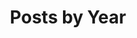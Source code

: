 ---
title: "Posts by Year"
permalink: /year-archive/
layout: posts
author_profile: true
description: Blog posts by year for SeanWhitesell.com
---